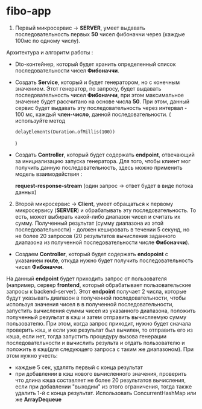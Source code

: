 # fibo-app

1. Первый микросервис -> **SERVER**, умеет выдавать 
  последовательность первых **50** чисел фибоначчи 
 через (каждые 100мс по одному числу).

 Архитектура и алгоритм работы :
 - Dto-контейнер, который будет хранить определенный список последовательности
   чисел **Фибоначчи**.
 - Создать **Service**, который и будет генератором, но с конечным
   значением. Этот генератор, по запросу, будет выдавать последовательность
   чисел **Фибоначчи**, при этом максимальное значение будет рассчитано
   на основе числа **50**.
    При этом, данный сервис будет выдавать эту последовательность 
   через интервал - 100 мс, каждый **член-число**, данной последовательности.
   (  используйте метод 

      `delayElements(Duration.ofMillis(100))`

    )
 - Создать **Controller**, который будет содержать **endpoint**, 
  отвечающий за инициализацию запуска генератора.
 Для того, чтобы клиент мог получить данную последовательность, 
  здесь можно применить модель взаимодействия :

   **request-response-stream** (один запрос -> ответ будет в виде потока данных)


2. Второй микросервис -> **Client**, умеет обращаться 
  к первому микросервису (**SERVER**)  и обрабатывать эту последовательность.
    То есть, может выбирать какой-либо диапазон чисел и считать их сумму.
   Полученный результат (сумму диапазона из этой последовательности) -
   должен кешировать  в течении 5 секунд, 
 но не более 20 запросов (20 результатов
    вычисления заданного диапазона из полученной последовательности 
 числе **Фибоначчи**).

  - Создаем **Controller**, который будет содержать **endopoint** с указанием
      **route**, откуда нужно будет получить последовательность чисел **Фибоначчи**.
  
   На данный **endpoint** будет приходить запрос от пользователя (например, сервер 
  **frontend**, который обрабатывает пользовательские запросы к backend-server).
    Этот **endpoint** получает 2 числа, которые будут указывать
    диапазон в полученной последовательности, чтобы используя значения чисел в
     в полученной последовательности, запустить вычисления суммы чисел из указанного
   диапазона, положить полученный результат в кэш и затем отправить вычисляемую сумму
   пользователю.
  При этом, когда запрос приходит, нужно будет сначала проверить кэш, и если уже
 результат был вычилен, то отправить его из кэша, если нет, тогда запустить
 процедуру вызова генерации последовательности и вычислить результа и отдать пользователю
 и положить в кэш(для следующего запроса с таким же диапазоном).
   При этом нужно учесть:
 - каждые 5 сек, удалять первый с конца результат
 - при добавлении в кэш нового вычисленного значения, проверить что длина
   кэша составляет не более 20 результатов вычисления, если при добавлении
   "выходим" из этого ограничения, тогда также удалить 1-й с конца результат.
 Использовать ConcurrentHashMap или же **ArrayDequeue**